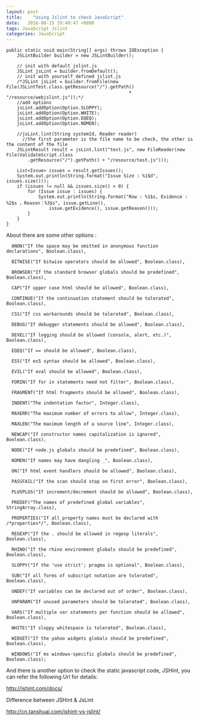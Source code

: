 ```yaml
---
layout: post
title:    "Using Jslint to check JavaScript"
date:   2016-08-15 19:40:47 +0800
tags: JavaScript Jslint
categories: JavaScript
---
```


    public static void main(String[] args) throws IOException {
        JSLintBuilder builder = new JSLintBuilder();

        // init with default jslint.js  
        JSLint jsLint = builder.fromDefault();
        // init with yourself defined jslint.js  
        /*JSLint jsLint = builder.fromFile(new File(JSLintTest.class.getResource("/").getPath()
                                                  + "/resource/webjslint.js"));*/
        //add options 
        jsLint.addOption(Option.SLOPPY);
        jsLint.addOption(Option.WHITE);
        jsLint.addOption(Option.EQEQ);
        jsLint.addOption(Option.NOMEN);

        //jsLint.lint(String systemId, Reader reader)
          //the first parameter is the file name to be check, the other is the content of the file 
        JSLintResult result = jsLint.lint("test.js", new FileReader(new File(ValidateScript.class
            .getResource("/").getPath() + "/resource/test.js")));
        
        List<Issue> issues = result.getIssues();
        System.out.println(String.format("Issue Size : %1$d", issues.size()));
        if (issues != null && issues.size() > 0) {
            for (Issue issue : issues) {
                System.out.println(String.format("Row : %1$s, Evidence : %2$s ，Reason：%3$s", issue.getLine(),
                    issue.getEvidence(), issue.getReason()));
            }
        }
    }



About there are some other options : 



	  ANON("If the space may be omitted in anonymous function declarations", Boolean.class), 
	
	  BITWISE("If bitwise operators should be allowed", Boolean.class), 
	
	  BROWSER("If the standard browser globals should be predefined", Boolean.class), 
	
	  CAP("If upper case html should be allowed", Boolean.class), 
	
	  CONTINUE("If the continuation statement should be tolerated", Boolean.class), 
	
	  CSS("If css workarounds should be tolerated", Boolean.class), 
	
	  DEBUG("If debugger statements should be allowed", Boolean.class), 
	
	  DEVEL("If logging should be allowed (console, alert, etc.)", Boolean.class), 
	
	  EQEQ("If == should be allowed", Boolean.class), 
	
	  ES5("If es5 syntax should be allowed", Boolean.class), 
	
	  EVIL("If eval should be allowed", Boolean.class), 
	
	  FORIN("If for in statements need not filter", Boolean.class), 
	
	  FRAGMENT("If html fragments should be allowed", Boolean.class), 
	
	  INDENT("The indentation factor", Integer.class), 
	
	  MAXERR("The maximum number of errors to allow", Integer.class), 
	
	  MAXLEN("The maximum length of a source line", Integer.class), 
	
	  NEWCAP("If constructor names capitalization is ignored", Boolean.class), 
	
	  NODE("If node.js globals should be predefined", Boolean.class), 
	
	  NOMEN("If names may have dangling _", Boolean.class), 
	
	  ON("If html event handlers should be allowed", Boolean.class), 
	
	  PASSFAIL("If the scan should stop on first error", Boolean.class), 
	
	  PLUSPLUS("If increment/decrement should be allowed", Boolean.class), 
	
	  PREDEF("The names of predefined global variables", StringArray.class), 
	
	  PROPERTIES("If all property names must be declared with /*properties*/", Boolean.class), 
	
	  REGEXP("If the . should be allowed in regexp literals", Boolean.class), 
	
	  RHINO("If the rhino environment globals should be predefined", Boolean.class), 
	
	  SLOPPY("If the 'use strict'; pragma is optional", Boolean.class), 
	
	  SUB("If all forms of subscript notation are tolerated", Boolean.class), 
	
	  UNDEF("If variables can be declared out of order", Boolean.class), 
	
	  UNPARAM("If unused parameters should be tolerated", Boolean.class), 
	
	  VARS("If multiple var statements per function should be allowed", Boolean.class), 
	
	  WHITE("If sloppy whitespace is tolerated", Boolean.class), 
	
	  WIDGET("If the yahoo widgets globals should be predefined", Boolean.class), 
	
	  WINDOWS("If ms windows-specific globals should be predefined", Boolean.class);


And there is another option to check the static javascript code, JSHint, you can refer the following Url for details: 

  http://jshint.com/docs/ 

Difference between JSHint & JsLint

  http://cn.tanshuai.com/jshint-vs-jslint/
